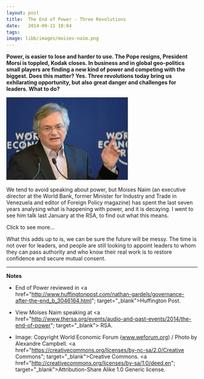 ```yaml
---
layout: post
title:  The End of Power - Three Revolutions
date:   2014-09-11 10:04
tags: 
image: libb/images/moises-naim.png
---
```


**Power, is easier to lose and harder to use. The Pope resigns, President Morsi is toppled, Kodak closes. In business and in global geo-politics small players are finding a new kind of power and competing with the biggest. Does this matter? Yes. Three revolutions today bring us exhilarating opportunity, but also great danger and challenges for leaders. What to do?**

![](/libb/images/moises-naim.png)

We tend to avoid speaking about power, but Moises Naim (an executive director at the World Bank, former Minister for Industry and Trade in Venezuela and editor of Foreign Policy magazine) has spent the last seven years analysing what is happening with power, and it is decaying. I went to see him talk last January at the RSA, to find out what this means. 

<div id="restOfArticle" style="display:none">

Whether we find the power decay encouraging or worrying, many of us rush to "the internet" as the explanation, but Naim points to how as users we are undergoing three revolutions that are fundamentally changing our power, that is the capacity to get others to do things:<br><br>
<ol>

<li><b>The More Revolution</b> - we live in a world of profusion. People are more numerous, living more fulfilled lives and as a result becoming more difficult to regiment and control. </li>
<li><b>The Mobility Revolution</b> - people move around a lot more, so they are no longer a captive audience and have become harder to control. With costs of travel and information dropping, life is easier for challengers and harder for incumbents.</li>
<li><b>The Mentality Revolution</b> - people's expectations are expanding faster than the capacity of governments to satisfy them. Young people look at the world with different eyes than their parents. With emerging global values, and a rising aspiration level, they believe there is a better way.</li>
</ol><br>

To sample the huge range of examples and the full breadth of these ideas, you can read the 300 pages of Naim's book, but to summarise:<br><br>

<ul>
<li>As the three revolutions tend to overwhelm us our minds can actually narrow, making us vulnerable to the "terrible simplifiers" who are the bad leaders and politicians who reduce the complexity of what is happening to appealing arguments polarising us and them</li>
<li>Governance of large institutions has become increasingly difficult, as trust has eroded. The risks are disorder, the loss of deep skills and knowledge; disruptive social movements that fade quickly (like Occupy), alienation and these undermine democracy and our liberal societies. </li></ul>
<br>

Naim is long on analysis and short on answers, so what do we do? He invites us to understand better what is going on inside each nation, movement or corporation; to make life difficult for the terrible simplifiers; to restore trust, to release our leaders from the checks and balances that paralyse the and give power back to those who govern us; to innovate in a way that increases participation. <br><br>

So humanity is on the verge of a wave of innovations towards finding new ways of governing itself. We can see this in the last few days before the Scottish Referendum - whether it is a yes or no next week, there has been unprecedented engagement, and huge repercussions may follow across the UK and Europe. 

</div>
<a onclick="showMoreOrLess(this,'restOfArticle');">Click to see more...</a>

What this adds up to is, we can be sure the future will be messy. The time is not over for leaders, and people are still looking to appoint leaders to whom they can pass authority and who know their real work is to restore confidence and secure mutual consent.

__________________
<b>Notes</b> 

* End of Power reviewed in <a href="http://www.huffingtonpost.com/nathan-gardels/governance-after-the-end_b_3046164.html"; target="_blank">Huffington Post</a>.

* View Moises Naim speaking at <a href="http://www.thersa.org/events/audio-and-past-events/2014/the-end-of-power"; target="_blank"> RSA</a>. 
 
* Image: Copyright World Economic Forum (www.weforum.org) / Photo by Alexandre Campbell. <a href="https://creativecommons.org/licenses/by-nc-sa/2.0/Creative Commons"; target="_blank">Creative Commons</a>. <a href="http://creativecommons.org/licenses/by-sa/1.0/deed.en"; target="_blank">Attribution-Share Alike 1.0 Generic license</a>.
